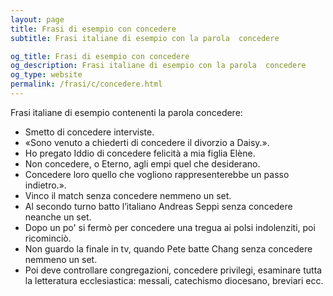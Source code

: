 ```yaml
---
layout: page
title: Frasi di esempio con concedere 
subtitle: Frasi italiane di esempio con la parola  concedere

og_title: Frasi di esempio con concedere 
og_description: Frasi italiane di esempio con la parola  concedere
og_type: website
permalink: /frasi/c/concedere.html
---
```


Frasi italiane di esempio contenenti la parola concedere:


- Smetto di concedere interviste.
- «Sono venuto a chiederti di concedere il divorzio a Daisy.».
- Ho pregato Iddio di concedere felicità a mia figlia Elène.
- Non concedere, o Eterno, agli empi quel che desiderano.
- Concedere loro quello che vogliono rappresenterebbe un passo indietro.».
- Vinco il match senza concedere nemmeno un set.
- Al secondo turno batto l’italiano Andreas Seppi senza concedere neanche un set.
- Dopo un po' si fermò per concedere una tregua ai polsi indolenziti, poi ricominciò.
- Non guardo la finale in tv, quando Pete batte Chang senza concedere nemmeno un set.
- Poi deve controllare congregazioni, concedere privilegi, esaminare tutta la letteratura ecclesiastica: messali, catechismo diocesano, breviari ecc.

